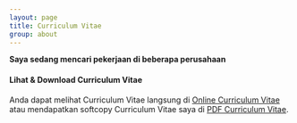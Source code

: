 ```yaml
---
layout: page
title: Curriculum Vitae
group: about
---
```


**Saya sedang mencari pekerjaan di beberapa perusahaan**

#### Lihat &amp; Download Curriculum Vitae
Anda dapat melihat Curriculum Vitae langsung di [Online Curriculum Vitae](/cv/cv.html) atau mendapatkan softcopy Curriculum Vitae saya di [PDF Curriculum Vitae](/cv/nurulimam.pdf). 
